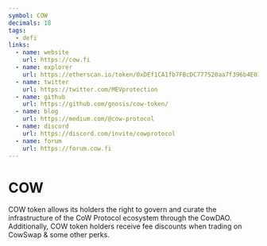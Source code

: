 ```yaml
---
symbol: COW
decimals: 18
tags:
  - defi
links:
  - name: website
    url: https://cow.fi
  - name: explorer
    url: https://etherscan.io/token/0xDEf1CA1fb7FBcDC777520aa7f396b4E015F497aB
  - name: twitter
    url: https://twitter.com/MEVprotection
  - name: github
    url: https://github.com/gnosis/cow-token/
  - name: blog
    url: https://medium.com/@cow-protocol
  - name: discord
    url: https://discord.com/invite/cowprotocol
  - name: forum
    url: https://forum.cow.fi
---
```


# COW

COW token allows its holders the right to govern and curate the infrastructure of the CoW Protocol ecosystem through the CowDAO. Additionally, COW token holders receive fee discounts when trading on CowSwap & some other perks.

